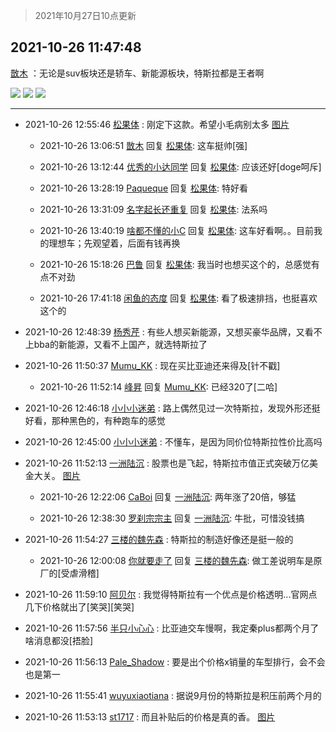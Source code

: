 > 2021年10月27日10点更新
<link rel="stylesheet" href="https://cdn.jsdelivr.net/gh/taotie6/sampleJSON@main/css/photo_show.css">
<meta name="referrer" content="no-referrer" />


 ## 2021-10-26 11:47:48 

 [㪚木](https://www.coolapk.com/feed/30958458?shareKey=NDcwNzk3NmFhNWM1NjE3NzdkNjM~) ：无论是suv板块还是轿车、新能源板块，特斯拉都是王者啊 

<div class="album">
<img class="img-item" src="http://image.coolapk.com/feed/2021/1026/11/1081091_01b5e3dd_0066_4528@1080x6159.jpeg" />
<img class="img-item" src="http://image.coolapk.com/feed/2021/1026/11/1081091_5a6d40e7_0066_453@1080x6159.jpeg" />
<img class="img-item" src="http://image.coolapk.com/feed/2021/1026/11/1081091_81391c3b_0066_4534@1080x6198.jpeg" />
</div>

 ------- 

- 2021-10-26 12:55:46 [松果体](uid=1168929) : 刚定下这款。希望小毛病别太多 [图片](http://image.coolapk.com/feed/2021/1026/12/1168929_5527f51e_4145_4775@1080x2400.jpeg)

    - 2021-10-26 13:06:51 [㪚木](uid=1081091) 回复 [松果体](uid=1168929): 这车挺帅[强] 

    - 2021-10-26 13:12:44 [优秀的小达同学](uid=3114536) 回复 [松果体](uid=1168929): 应该还好[doge呵斥] 

    - 2021-10-26 13:28:19 [Paqueque](uid=685582) 回复 [松果体](uid=1168929): 特好看 

    - 2021-10-26 13:31:09 [名字起长还重复](uid=485854) 回复 [松果体](uid=1168929): 法系吗 

    - 2021-10-26 13:40:19 [啥都不懂的小C](uid=2418955) 回复 [松果体](uid=1168929): 这车好看啊。。目前我的理想车；先观望着，后面有钱再换 

    - 2021-10-26 15:18:26 [巴鲁](uid=810344) 回复 [松果体](uid=1168929): 我当时也想买这个的，总感觉有点不对劲 

    - 2021-10-26 17:41:18 [闲鱼的态度](uid=3298233) 回复 [松果体](uid=1168929): 看了极速排挡，也挺喜欢这个的 

- 2021-10-26 12:48:39 [杨秀芹](uid=1849145) : 有些人想买新能源，又想买豪华品牌，又看不上bba的新能源，又看不上国产，就选特斯拉了 

- 2021-10-26 11:50:37 [Mumu_KK](uid=1355663) : 现在买比亚迪还来得及[针不戳] 

    - 2021-10-26 11:52:14 [峰昇](uid=2411155) 回复 [Mumu_KK](uid=1355663): 已经320了[二哈] 

- 2021-10-26 12:46:18 [小小小迷弟](uid=1846299) : 路上偶然见过一次特斯拉，发现外形还挺好看，那种黑色的，有种跑车的感觉 

- 2021-10-26 12:45:00 [小小小迷弟](uid=1846299) : 不懂车，是因为同价位特斯拉性价比高吗 

- 2021-10-26 11:52:13 [一洲陆沉](uid=889471) : 股票也是飞起，特斯拉市值正式突破万亿美金大关。 [图片](http://image.coolapk.com/feed/2021/1026/11/889471_373af7d5_0332_526@1080x1902.jpeg)

    - 2021-10-26 12:22:06 [CaBoi](uid=3746166) 回复 [一洲陆沉](uid=889471): 两年涨了20倍，够猛 

    - 2021-10-26 12:38:30 [罗刹宗宗主](uid=1080167) 回复 [一洲陆沉](uid=889471): 牛批，可惜没钱搞 

- 2021-10-26 11:54:27 [三楼的魏先森](uid=3716718) : 特斯拉的制造好像还是挺一般的 

    - 2021-10-26 12:00:08 [你就要走了](uid=3251026) 回复 [三楼的魏先森](uid=3716718): 做工差说明车是原厂的[受虐滑稽] 

- 2021-10-26 11:59:10 [阿贝尔](uid=717920) : 我觉得特斯拉有一个优点是价格透明...官网点几下价格就出了[笑哭][笑哭] 

- 2021-10-26 11:57:56 [半只小心心](uid=1559932) : 比亚迪交车慢啊，我定秦plus都两个月了啥消息都没[捂脸] 

- 2021-10-26 11:56:13 [Pale_Shadow](uid=763577) : 要是出个价格x销量的车型排行，会不会也是第一 

- 2021-10-26 11:55:41 [wuyuxiaotiana](uid=686790) : 据说9月份的特斯拉是积压前两个月的 

- 2021-10-26 11:53:13 [st1717](uid=1303467) : 而且补贴后的价格是真的香。 [图片](http://image.coolapk.com/feed/2021/1026/07/2290058_77acb5a9_5772_1881@420x420.gif)

